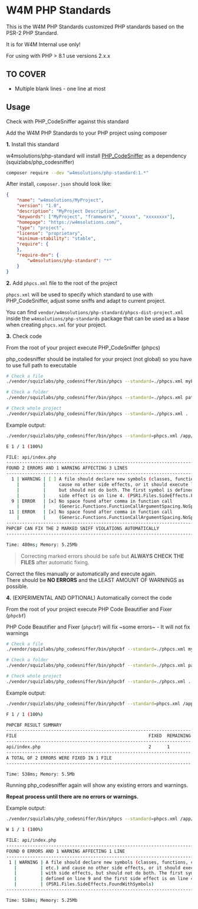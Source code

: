 # W4M PHP Standards

This is the W4M PHP Standards customized PHP standards based on the PSR-2 PHP Standard.

It is for W4M Internal use only!

For using with PHP > 8.1 use versions 2.x.x

## TO COVER

- Multiple blank lines - one line at most

## Usage

Check with PHP_CodeSniffer against this standard

Add the W4M PHP Standards to your PHP project using composer

**1.** Install this standard

w4msolutions/php-standard will install [PHP_CodeSniffer](https://github.com/squizlabs/PHP_CodeSniffer) as a dependency (squizlabs/php_codesniffer)

```bash
composer require --dev "w4msolutions/php-standard:1.*"
```

After install, `composer.json` should look like:

```json
{
    "name": "w4msolutions/MyProject",
    "version": "1.0",
    "description": "MyProject Description",
    "keywords": ["MyProject", "framework", "xxxxx", "xxxxxxxx"],
    "homepage": "https://w4msolutions.com/",
    "type": "project",
    "license": "proprietary",
    "minimum-stability": "stable",
    "require": {
    },
    "require-dev": {
        "w4msolutions/php-standard": "*"
    }
}
```

**2.** Add `phpcs.xml` file to the root of the project

`phpcs.xml` will be used to specify which standard to use with PHP_CodeSniffer, adjust some sniffs and adapt to current project.

You can find `vendor/w4msolutions/php-standard/phpcs-dist-project.xml` inside the `w4msolutions/php-standards` package that can be used as a base when creating `phpcs.xml` for your project.

**3.** Check code

From the root of your project execute PHP_CodeSniffer (phpcs)

php_codesniffer should be installed for your project (not global) so you have to use full path to executable

```bash
# Check a file
./vendor/squizlabs/php_codesniffer/bin/phpcs --standard=./phpcs.xml myFile.php

# Check a folder
./vendor/squizlabs/php_codesniffer/bin/phpcs --standard=./phpcs.xml path/to/folder/

# Check whole project
./vendor/squizlabs/php_codesniffer/bin/phpcs --standard=./phpcs.xml .
```

Example output:

```bash
./vendor/squizlabs/php_codesniffer/bin/phpcs --standard=phpcs.xml /app/api/index.php

E 1 / 1 (100%)

FILE: api/index.php
--------------------------------------------------------------------------------------------------
FOUND 2 ERRORS AND 1 WARNING AFFECTING 3 LINES
--------------------------------------------------------------------------------------------------
  1 | WARNING | [ ] A file should declare new symbols (classes, functions, constants, etc.) and
    |         |     cause no other side effects, or it should execute logic with side effects,
    |         |     but should not do both. The first symbol is defined on line 9 and the first
    |         |     side effect is on line 4. (PSR1.Files.SideEffects.FoundWithSymbols)
  9 | ERROR   | [x] No space found after comma in function call
    |         |     (Generic.Functions.FunctionCallArgumentSpacing.NoSpaceAfterComma)
 11 | ERROR   | [x] No space found after comma in function call
    |         |     (Generic.Functions.FunctionCallArgumentSpacing.NoSpaceAfterComma)
--------------------------------------------------------------------------------------------------
PHPCBF CAN FIX THE 2 MARKED SNIFF VIOLATIONS AUTOMATICALLY
--------------------------------------------------------------------------------------------------

Time: 480ms; Memory: 5.25Mb
```

> Correcting marked errors should be safe but **ALWAYS CHECK THE FILES** after automatic fixing.

Correct the files manually or automatically and execute again.    
There should be **NO ERRORS** and the LEAST AMOUNT OF WARNINGS as possible.

**4.** (EXPERIMENTAL AND OPTIONAL) Automatically correct the code

From the root of your project execute PHP Code Beautifier and Fixer (`phpcbf`)

PHP Code Beautifier and Fixer (`phpcbf`) will fix ~some errors~ - It will not fix warnings

```bash
# Check a file
./vendor/squizlabs/php_codesniffer/bin/phpcbf --standard=./phpcs.xml myFile.php

# Check a folder
./vendor/squizlabs/php_codesniffer/bin/phpcbf --standard=./phpcs.xml path/to/folder/

# Check whole project
./vendor/squizlabs/php_codesniffer/bin/phpcbf --standard=./phpcs.xml .
```

Example output:

```bash
./vendor/squizlabs/php_codesniffer/bin/phpcbf --standard=phpcs.xml /app/api/index.php

F 1 / 1 (100%)

PHPCBF RESULT SUMMARY
----------------------------------------------------------------------
FILE                                                  FIXED  REMAINING
----------------------------------------------------------------------
api/index.php                                         2      1
----------------------------------------------------------------------
A TOTAL OF 2 ERRORS WERE FIXED IN 1 FILE
----------------------------------------------------------------------

Time: 538ms; Memory: 5.5Mb
```

Running php_codesniffer again will show any existing errors and warnings.

**Repeat process until there are no errors or warnings.**

Example output:

```bash
./vendor/squizlabs/php_codesniffer/bin/phpcs --standard=phpcs.xml /app/api/index.php

W 1 / 1 (100%)

FILE: api/index.php
-------------------------------------------------------------------------------------
FOUND 0 ERRORS AND 1 WARNING AFFECTING 1 LINE
-------------------------------------------------------------------------------------
 1 | WARNING | A file should declare new symbols (classes, functions, constants,
   |         | etc.) and cause no other side effects, or it should execute logic
   |         | with side effects, but should not do both. The first symbol is
   |         | defined on line 9 and the first side effect is on line 4.
   |         | (PSR1.Files.SideEffects.FoundWithSymbols)
-------------------------------------------------------------------------------------

Time: 518ms; Memory: 5.25Mb
```
